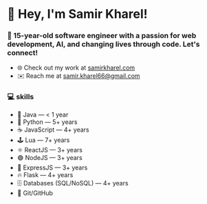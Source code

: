 # 👋 Hey, I'm Samir Kharel!

### 🚀 15-year-old software engineer with a passion for web development, AI, and changing lives through code. Let's connect!

- 🌐 Check out my work at [samirkharel.com](https://www.samirkharel.com)  
- ✉️ Reach me at [samir.kharel66@gmail.com](mailto:samir.kharel66@gmail.com)  

### 💻 skills
- 🍵 Java — < 1 year
- 🐍 Python — 5+ years
- ☕ JavaScript — 4+ years
- 🕹️ Lua — 7+ years
- ⚛️ ReactJS — 3+ years
- 🟢 NodeJS — 3+ years
- 🧩 ExpressJS — 3+ years
- 🔥 Flask — 4+ years
- 🗄️ Databases (SQL/NoSQL) — 4+ years
- 🧰 Git/GitHub
